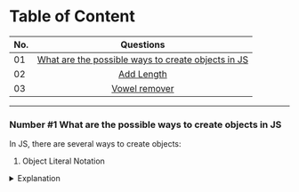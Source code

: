 # Table of Content

| No.      | Questions    |   
| ------------- |:-------------:| 
| 01    |[What are the possible ways to create objects in JS](#nr1)|
| 02    |[Add Length](#problem2)|
| 03    | [Vowel remover](#problem3)||

---

### Number #1 What are the possible ways to create objects in JS<a name="nr1"></a>

In JS, there are several ways to create objects: 

1. Object Literal Notation
<details>
  <summary>Explanation</summary>
  <br>
  
```javascript
const person = {
  name: 'John',
  age: 30,
  gender: 'Male'
};
</details>
```

